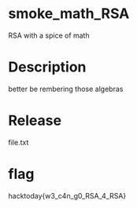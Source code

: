 # smoke_math_RSA
RSA with a spice of math

# Description
better be rembering those algebras

# Release
file.txt

# flag
hacktoday{w3_c4n_g0_RSA_4_RSA}


